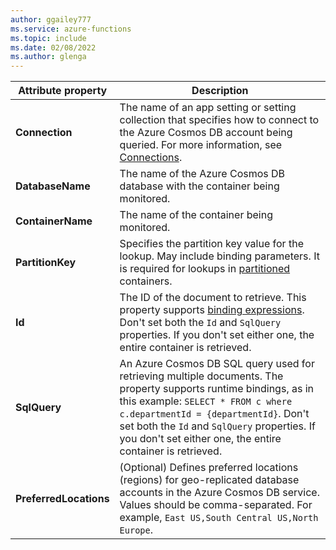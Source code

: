 ```yaml
---
author: ggailey777
ms.service: azure-functions
ms.topic: include
ms.date: 02/08/2022
ms.author: glenga
---
```

|Attribute property | Description|
|---------|----------------------|
|**Connection** | The name of an app setting or setting collection that specifies how to connect to the Azure Cosmos DB account being queried. For more information, see [Connections](#connections).|
|**DatabaseName**  | The name of the Azure Cosmos DB database with the container being monitored. |
|**ContainerName** | The name of the container being monitored. |
|**PartitionKey**| Specifies the partition key value for the lookup. May include binding parameters. It is required for lookups in [partitioned](../articles/cosmos-db/partitioning-overview.md#logical-partitions) containers.|
|**Id**    | The ID of the document to retrieve. This property supports [binding expressions](../articles/azure-functions/functions-bindings-expressions-patterns.md). Don't set both the `Id` and `SqlQuery` properties. If you don't set either one, the entire container is retrieved. |
|**SqlQuery**  | An Azure Cosmos DB SQL query used for retrieving multiple documents. The property supports runtime bindings, as in this example: `SELECT * FROM c where c.departmentId = {departmentId}`. Don't set both the `Id` and `SqlQuery` properties. If you don't set either one, the entire container is retrieved.|
|**PreferredLocations**| (Optional) Defines preferred locations (regions) for geo-replicated database accounts in the Azure Cosmos DB service. Values should be comma-separated. For example, `East US,South Central US,North Europe`. |
